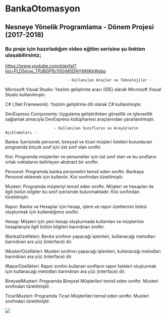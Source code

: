 # BankaOtomasyon
Nesneye Yönelik Programlama - Dönem Projesi (2017-2018)
---

### Bu proje için hazırladığım video eğitim serisine şu linkten ulaşabilirsiniz;

https://www.youtube.com/playlist?list=PLD5mxe_TPJBGP9c100rM0DNY6KtKkWgbp



                                - Kullanılan Araçlar ve Teknolojiler -

Microsoft Visual Studio: Yazılım geliştirme aracı (IDE) olarak Microsoft Visual Studio kullanılmıştır.

C# (.Net Framework): Yazılım geliştirme dili olarak C# kullanılmıştır.

DevExpress Components: Uygulama geliştirilirken görsellik ve işlevsellik sağlamak amacıyla DevExpress kütüphanesi araçlarından yararlanılmıştır.


                          - Kullanılan Sınıfların ve Arayüzlerin Açıklamaları -

Banka: İçerisinde personel, bireysel ve ticari müşteri listeleri bulunduran programda birçok sınıf için üst sınıf olan sınıftır.

Kisi: Programda müşteriler ve personeller için üst sınıf olan ve bu sınıfların ortak noktalarını belirleyen abstract bir sınıftır.

Personel: Programda banka personelini temsil eden sınıftır. Bankaya Personel eklemek için kullanılır. Kisi sınıfından türetilmiştir.

Musteri: Programda müşteriyi temsil eden sınıftır. Müşteri ve hesapları ile ilgili bütün bilgiler bu sınıf içerisinde bulunmaktadır. Kisi sınıfından türetilmiştir.

Rapor: Banka ve Hesaplar için hesap, işlem ve rapor özetlerinin listesi oluşturmak için kullandığımız sınıftır.

Hesap: Müşteri için yeni hesap oluşturmada kullanılan ve müşterinin hesaplarıyla ilgili bütün bilgileri barındıran sınıftır.

IBankaOzellikleri: Banka sınıfının yapacağı işlemleri, kullanacağı metodları barındıran ara yüz (interface) dir.

IMusteriOzellikleri: Musteri sınıfının yapacağı işlemleri, kullanacağı metodları barındıran ara yüz (interface) dir.

IRaporOzellikleri: Rapor sınıfını kullanan sınıfların rapor listeleri oluşturmak için kullanacağı metodları barındıran ara yüz (interface) dir.

BireyselMusteri: Programda Bireysel Müşterileri temsil eden sınıftır. Musteri sınıfından türetilmiştir.

TicariMusteri: Programda Ticari Müşterileri temsil eden sınıftır. Musteri sınıfından türetilmiştir.

![](https://i.hizliresim.com/Vgf4ig.png)
